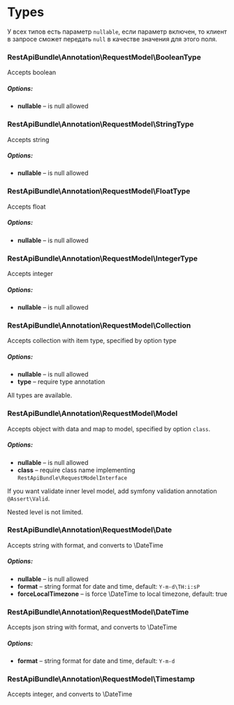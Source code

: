 # Types
У всех типов есть параметр `nullable`, если параметр включен, то клиент в запросе сможет передать `null` в качестве значения для этого поля.

### RestApiBundle\Annotation\RequestModel\BooleanType
Accepts boolean

##### Options:
 * **nullable** – is null allowed

### RestApiBundle\Annotation\RequestModel\StringType
Accepts string

##### Options:
 * **nullable** – is null allowed

### RestApiBundle\Annotation\RequestModel\FloatType
Accepts float

##### Options:
 * **nullable** – is null allowed

### RestApiBundle\Annotation\RequestModel\IntegerType
Accepts integer

##### Options:
 * **nullable** – is null allowed

### RestApiBundle\Annotation\RequestModel\Collection
Accepts collection with item type, specified by option type

##### Options:
 * **nullable** – is null allowed
 * **type** – require type annotation
 
All types are available.


### RestApiBundle\Annotation\RequestModel\Model
Accepts object with data and map to model, specified by option `class`.

##### Options:
 * **nullable** – is null allowed
 * **class** – require class name implementing `RestApiBundle\RequestModelInterface`

If you want validate inner level model, add symfony validation annotation `@Assert\Valid`.

Nested level is not limited.

### RestApiBundle\Annotation\RequestModel\Date
Accepts string with format, and converts to \DateTime

##### Options:
 * **nullable** – is null allowed
 * **format** – string format for date and time, default: `Y-m-d\TH:i:sP`
 * **forceLocalTimezone** – is force \DateTime to local timezone, default: true

### RestApiBundle\Annotation\RequestModel\DateTime
Accepts json string with format, and converts to \DateTime

##### Options:
 * **format** – string format for date and time, default: `Y-m-d`

### RestApiBundle\Annotation\RequestModel\Timestamp
Accepts integer, and converts to \DateTime
